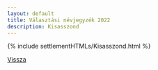 ```yaml
---
layout: default
title: Választási névjegyzék 2022
description: Kisasszond
---
```


{% include settlementHTMLs/Kisasszond.html %}

[Vissza](./)
